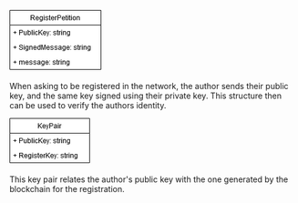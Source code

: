 ![RegisterPetition](RegisterPetition.drawio.png?raw=true "RegisterPetition")

When asking to be registered in the network, the author sends their public key, and the same key signed using their private key.
This structure then can be used to verify the authors identity.

![KeyPair](KeyPair.drawio.png?raw=true "KeyPair")

This key pair relates the author's public key with the one generated by the blockchain for the registration.